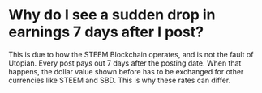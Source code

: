 # Why do I see a sudden drop in earnings 7 days after I post?

This is due to how the STEEM Blockchain operates, and is not the fault of Utopian. Every post pays out 7 days after the posting date. When that happens, the dollar value shown before has to be exchanged for other currencies like STEEM and SBD. This is why these rates can differ.
